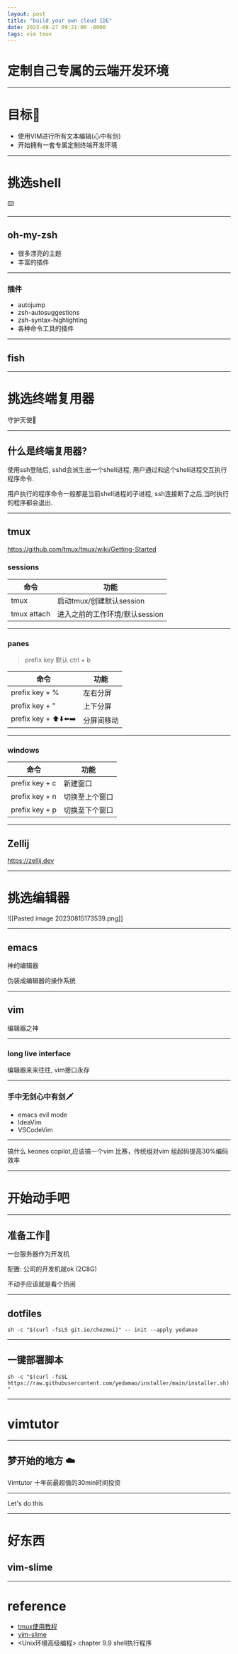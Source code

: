 ```yaml
---
layout: post
title: "build your own cloud IDE"
date: 2023-08-27 09:21:00 -0000
tags: vim tmux
---
```


# 定制自己专属的云端开发环境
---
# 目标🎯
- 使用VIM进行所有文本编辑(心中有剑)
- 开始拥有一套专属定制终端开发环境

---
# 挑选shell
⌨️

---
## oh-my-zsh
- 很多漂亮的主题
- 丰富的插件

---
### 插件
- autojump
- zsh-autosuggestions
- zsh-syntax-highlighting
- 各种命令工具的插件
---
## fish

---
# 挑选终端复用器 
守护天使👼

---
## 什么是终端复用器?
使用ssh登陆后, sshd会派生出一个shell进程, 用户通过和这个shell进程交互执行程序命令.

用户执行的程序命令一般都是当前shell进程的子进程, ssh连接断了之后,当时执行的程序都会退出.

---
## tmux
https://github.com/tmux/tmux/wiki/Getting-Started

### sessions
| 命令        | 功能                           |
| ----------- | ------------------------------ |
| tmux        | 启动tmux/创建默认session       |
| tmux attach | 进入之前的工作环境/默认session | 

---
### panes

> prefix key  默认 ctrl + b

| 命令                  | 功能               |
| --------------------- | ------------------ |
| prefix key + %        | 左右分屏           |
| prefix key + "        | 上下分屏           |
| prefix key + ⬆️⬇️⬅️➡️ | 分屏间移动         | 

---
### windows
| 命令                  | 功能               |
| --------------------- | ------------------ |
| prefix key + c        | 新建窗口           |
| prefix key + n        | 切换至上个窗口     |
| prefix key + p        | 切换至下个窗口     |

---
##  Zellij
https://zellij.dev

---
# 挑选编辑器 
![[Pasted image 20230815173539.png]]

---
## emacs
神的编辑器

伪装成编辑器的操作系统

---
## vim
编辑器之神

---
### long live interface
编辑器来来往往, vim接口永存

---
### 手中无剑心中有剑🗡️
- emacs evil mode
- IdeaVim
- VSCodeVim


---
搞什么 keones copilot,应该搞一个vim 比赛，传统组对vim 组起码提高30%编码效率

---
# 开始动手吧

---
## 准备工作🔨
一台服务器作为开发机

配置: 公司的开发机就ok (2C8G)

不动手应该就是看个热闹

---
## dotfiles
`sh -c "$(curl -fsLS git.io/chezmoi)" -- init --apply yedamao`

---
## 一键部署脚本
`sh -c "$(curl -fsSL https://raw.githubusercontent.com/yedamao/installer/main/installer.sh)"`

---
# vimtutor
---
## 梦开始的地方 ☁️
Vimtutor 十年前最超值的30min时间投资

---
Let's do this

---
# 好东西
## vim-slime

---
# reference
- [tmux使用教程](https://www.ruanyifeng.com/blog/2019/10/tmux.html)
- [vim-slime](https://github.com/jpalardy/vim-slime)
- <Unix环境高级编程> chapter 9.9 shell执行程序
